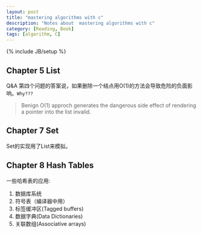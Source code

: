 ```yaml
---
layout: post
title: "mastering algorithms with c"
description: "Notes about  mastering algorithms with c"
category: [Reading, Book]
tags: [algorithm, C]
---
```

{% include JB/setup %}

## Chapter 5 List
Q&A 第四个问题的答案说，如果删除一个结点用O(1)的方法会导致危险的负面影响。`Why???`

>Benign O(1) approch generates the dangerous side effect of rendering a pointer into the list invalid.

## Chapter 7 Set
Set的实现用了List来模拟。

## Chapter 8 Hash Tables
一些哈希表的应用:
1. 数据库系统
2. 符号表（编译器中用）
3. 标签缓冲区(Tagged buffers)
4. 数据字典(Data Dictionaries)
5. 关联数组(Associative arrays)
